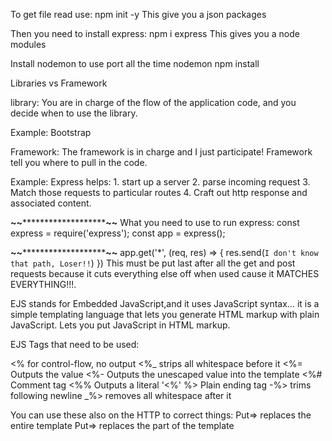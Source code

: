 To get file read use:
    npm init -y
This give you a json packages

Then you need to install express:
npm i express
This gives you a node modules

Install nodemon to use port all the time
nodemon npm install



Libraries vs Framework

library: You are in charge of the flow of the application code, and you decide when to use the library.

Example: Bootstrap


Framework: The framework is in charge and I just participate! Framework tell you where to pull in the code. 

Example: Express helps:
    1. start up a server
    2. parse incoming request
    3. Match those requests to particular routes
    4. Craft out http response and associated content.

**~~***********************~~**
What you need to use to run express:
const express = require('express');
const app = express();

**~~***********************~~**
app.get('*', (req, res) => {
res.send(`I don't know that path, Loser!!`)
})
This must be put last after all the get and post requests because it cuts everything else off when used cause it MATCHES EVERYTHING!!!. 


EJS stands for Embedded JavaScript,and it uses JavaScript syntax... it is a simple templating language that lets you generate HTML markup with plain JavaScript. Lets you put JavaScript in HTML markup.

EJS Tags that need to be used:

<%  for control-flow, no output
<%_ strips all whitespace before it
<%= Outputs the value 
<%- Outputs the unescaped value into the template
<%# Comment tag
<%% Outputs a literal '<%'
%> Plain ending tag
-%> trims following newline
_%> removes all whitespace after it




You can use these also on the HTTP to correct things:
Put=> replaces the entire template
Put=> replaces the part of the template












